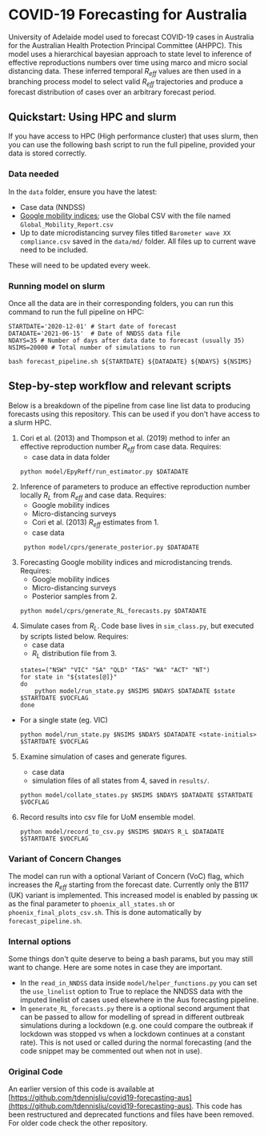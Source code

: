 # COVID-19 Forecasting for Australia
University of Adelaide model used to forecast COVID-19 cases in Australia for the Australian Health Protection Principal Committee (AHPPC). This model uses a hierarchical bayesian approach to state level to inference of effective reproductions numbers over time using marco and micro social distancing data. These inferred temporal $R_{eff}$ values are then used in a branching process model to select valid $R_{eff}$ trajectories and produce a forecast distribution of cases over an arbitrary forecast period.

## Quickstart: Using HPC and slurm
If you have access to HPC (High performance cluster) that uses slurm, then you can use the following bash script to run the full pipeline, provided your data is stored correctly.

### Data needed
In the `data` folder, ensure you have the latest:
* Case data (NNDSS)
* [Google mobility indices](https://www.google.com/covid19/mobility/); use the Global CSV with the file named `Global_Mobility_Report.csv`
* Up to date microdistancing survey files titled `Barometer wave XX compliance.csv` saved in the `data/md/` folder. All files up to current wave need to be included.

These will need to be updated every week. 

### Running model on slurm
Once all the data are in their corresponding folders, you can run this command to run the full pipeline on HPC:

```
STARTDATE='2020-12-01' # Start date of forecast
DATADATE='2021-06-15'  # Date of NNDSS data file
NDAYS=35 # Number of days after data date to forecast (usually 35)
NSIMS=20000 # Total number of simulations to run

bash forecast_pipeline.sh ${STARTDATE} ${DATADATE} ${NDAYS} ${NSIMS}
```

## Step-by-step workflow and relevant scripts
Below is a breakdown of the pipeline from case line list data to producing forecasts using this repository. This can be used if you don't have access to a slurm HPC.

1. Cori et al. (2013) and Thompson et al. (2019) method to infer an effective reproduction number $R_{eff}$ from case data. Requires:
    * case data in data folder
   ```
   python model/EpyReff/run_estimator.py $DATADATE
   ```
2. Inference of parameters to produce an effective reproduction number locally $R_L$ from $R_{eff}$ and case data. Requires:
    * Google mobility indices
    * Micro-distancing surveys
    * Cori et al. (2013) $R_{eff}$ estimates from 1.
    * case data
   ```
    python model/cprs/generate_posterior.py $DATADATE 
   ```
3. Forecasting Google mobility indices and microdistancing trends. Requires:
   * Google mobility indices
   * Micro-distancing surveys
   * Posterior samples from 2.
    ```
    python model/cprs/generate_RL_forecasts.py $DATADATE
    ```
4.  Simulate cases from $R_L$. Code base lives in `sim_class.py`, but executed by scripts listed below. Requires:
    * case data
    * $R_L$ distribution file from 3.
    ```
    states=("NSW" "VIC" "SA" "QLD" "TAS" "WA" "ACT" "NT")
    for state in "${states[@]}"
    do
        python model/run_state.py $NSIMS $NDAYS $DATADATE $state $STARTDATE $VOCFLAG 
    done
    ```

* For a single state (eg. VIC)
    ```
    python model/run_state.py $NSIMS $NDAYS $DATADATE <state-initials> $STARTDATE $VOCFLAG  
    ```

5.  Examine simulation of cases and generate figures. 
    * case data
    * simulation files of all states from 4, saved in `results/`.
    
    ```
    python model/collate_states.py $NSIMS $NDAYS $DATADATE $STARTDATE $VOCFLAG 
    ```

6.  Record results into csv file for UoM ensemble model.
    ```
    python model/record_to_csv.py $NSIMS $NDAYS R_L $DATADATE $STARTDATE $VOCFLAG 
    ```

### Variant of Concern Changes
The model can run with a optional Variant of Concern (VoC) flag, which increases the $R_{eff}$ starting from the forecast date. Currently only the B117 (UK) variant is implemented. This increased model is enabled by passing `UK` as the final parameter to `phoenix_all_states.sh` or `phoenix_final_plots_csv.sh`. This is done automatically by `forecast_pipeline.sh`.


### Internal options
Some things don't quite deserve to being a bash params, but you may still want to change. Here are some notes in case they are important.
- In the `read_in_NNDSS` data inside `model/helper_functions.py` you can set the `use_linelist` option to True to replace the NNDSS data with the imputed linelist of cases used elsewhere in the Aus forecasting pipeline.
- In `generate_RL_forecasts.py` there is a optional second argument that can be passed to allow for modelling of spread in different outbreak simulations during a lockdown (e.g. one could compare the outbreak if lockdown was stopped vs when a lockdown continues at a constant rate). This is not used or called during the normal forecasting (and the code snippet may be commented out when not in use).

### Original Code
An earlier version of this code is available at [https://github.com/tdennisliu/covid19-forecasting-aus](https://github.com/tdennisliu/covid19-forecasting-aus). This code has been restructured and deprecated functions and files have been removed. For older code check the other repository. 
